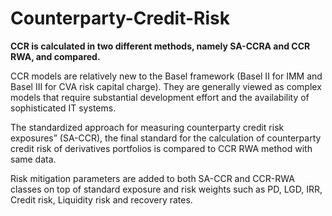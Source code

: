 # Counterparty-Credit-Risk

**CCR is calculated in two different methods, namely SA-CCRA and CCR RWA, and compared.**

CCR models are relatively new to the Basel framework (Basel II for IMM and Basel III for CVA risk capital charge).
They are generally viewed as complex models that require substantial development effort and the availability of sophisticated IT systems.

The standardized approach for measuring counterparty credit risk exposures” (SA-CCR), the final standard for the calculation of counterparty credit risk of derivatives portfolios is compared to CCR RWA method with same data.

Risk mitigation parameters are added to both SA-CCR and CCR-RWA classes on top of standard exposure and risk weights such as PD, LGD, IRR, Credit risk, Liquidity risk and recovery rates.



